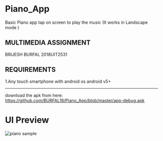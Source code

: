 # Piano_App
 Basic Piano app
 tap on screen to play the music
 (It works in Landscape mode )

## MULTIMEDIA ASSIGNMENT 
BRIJESH BURFAL
2018UIT2531

## REQUIREMENTS
1.Any touch smartphone with 
android os 
android v5+
******************************************************************
download the apk from here: 
https://github.com/BURFAL18/Piano_App/blob/master/app-debug.apk

# UI Preview
![piano sample](https://user-images.githubusercontent.com/56060354/100547655-f0ffb700-328d-11eb-8174-dd314067e2ef.jpeg)

